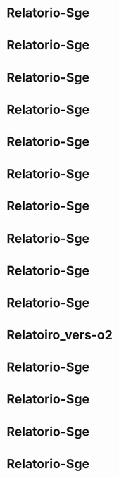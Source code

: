 # Relatorio-Sge
# Relatorio-Sge
# Relatorio-Sge
# Relatorio-Sge
# Relatorio-Sge
# Relatorio-Sge
# Relatorio-Sge
# Relatorio-Sge
# Relatorio-Sge
# Relatorio-Sge
# Relatoiro_vers-o2
# Relatorio-Sge
# Relatorio-Sge
# Relatorio-Sge
# Relatorio-Sge
